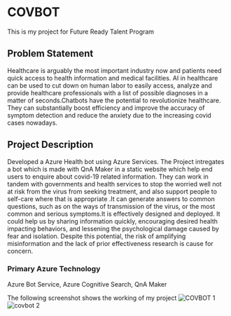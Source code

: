 # COVBOT

This is my project for Future Ready Talent Program

## Problem Statement
Healthcare is arguably the most important industry now and patients need quick access to health information and medical facilities. AI in healthcare can be used to cut down on human labor to easily access, analyze and provide healthcare professionals with a list of possible diagnoses in a matter of seconds.Chatbots have the potential to revolutionize healthcare. They can substantially boost efficiency and improve the accuracy of symptom detection and reduce the anxiety due to the increasing covid cases nowadays.
## Project Description
Developed a Azure Health bot using Azure Services. The Project intregates a bot which is made with QnA Maker in a static website which help end users to enquire about covid-19 related information. They can work in tandem with governments and health services to stop the worried well not at risk from the virus from seeking treatment, and also support people to self-care where that is appropriate .It can generate answers to common questions, such as on the ways of transmission of the virus, or the most common and serious symptoms.It is effectively designed and deployed. It could help us by sharing information quickly, encouraging desired health impacting behaviors, and lessening the psychological damage caused by fear and isolation. Despite this potential, the risk of amplifying misinformation and the lack of prior effectiveness research is cause for concern.

### Primary Azure Technology
Azure Bot Service, Azure Cognitive Search, QnA Maker

The following screenshot shows the working of my project
![COVBOT 1](https://user-images.githubusercontent.com/85846340/167714046-5e41e6fa-9e8f-4c54-b82d-05eec138927d.png)
![covbot 2](https://user-images.githubusercontent.com/85846340/167714955-65509c6e-aa6b-4407-9d45-6a99238b8896.png)
